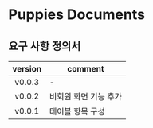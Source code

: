 # Puppies Documents

## 요구 사항 정의서

version | comment
:--: | --
v0.0.3 | -
v0.0.2 | 비회원 화면 기능 추가  
v0.0.1 | 테이블 항목 구성
